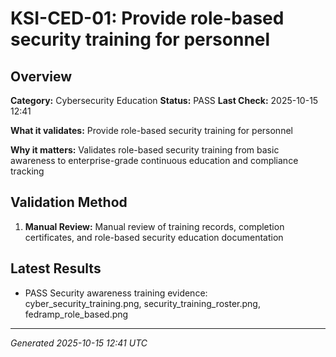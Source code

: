 # KSI-CED-01: Provide role-based security training for personnel

## Overview

**Category:** Cybersecurity Education
**Status:** PASS
**Last Check:** 2025-10-15 12:41

**What it validates:** Provide role-based security training for personnel

**Why it matters:** Validates role-based security training from basic awareness to enterprise-grade continuous education and compliance tracking

## Validation Method

1. **Manual Review:** Manual review of training records, completion certificates, and role-based security education documentation

## Latest Results

- PASS Security awareness training evidence: cyber_security_training.png, security_training_roster.png, fedramp_role_based.png

---
*Generated 2025-10-15 12:41 UTC*